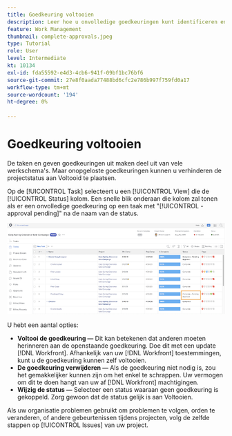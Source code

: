 ```yaml
---
title: Goedkeuring voltooien
description: Leer hoe u onvolledige goedkeuringen kunt identificeren en oplossen zodat u uw project kunt sluiten in [!DNL  Workfront].
feature: Work Management
thumbnail: complete-approvals.jpeg
type: Tutorial
role: User
level: Intermediate
kt: 10134
exl-id: fda55592-e4d3-4cb6-941f-09bf1bc76bf6
source-git-commit: 27e8f0aada77488bd6cfc2e786b997f759fd0a17
workflow-type: tm+mt
source-wordcount: '194'
ht-degree: 0%

---
```


# Goedkeuring voltooien

De taken en geven goedkeuringen uit maken deel uit van vele werkschema&#39;s. Maar onopgeloste goedkeuringen kunnen u verhinderen de projectstatus aan Voltooid te plaatsen.

Op de [!UICONTROL Task] selecteert u een [!UICONTROL View] die de [!UICONTROL Status] kolom. Een snelle blik onderaan die kolom zal tonen als er een onvolledige goedkeuring op een taak met &quot;[!UICONTROL -approval pending]&quot; na de naam van de status.

![Project met volledige goedkeuring](assets/planner-fund-approval-pending.png)

U hebt een aantal opties:

* **Voltooi de goedkeuring —** Dit kan betekenen dat anderen moeten herinneren aan de openstaande goedkeuring. Doe dit met een update [!DNL Workfront]. Afhankelijk van uw [!DNL Workfront] toestemmingen, kunt u de goedkeuring kunnen zelf voltooien.
* **De goedkeuring verwijderen —** Als de goedkeuring niet nodig is, zou het gemakkelijker kunnen zijn om het enkel te schrappen. Uw vermogen om dit te doen hangt van uw af [!DNL Workfront] machtigingen.
* **Wijzig de status —** Selecteer een status waaraan geen goedkeuring is gekoppeld. Zorg gewoon dat de status gelijk is aan Voltooien.

Als uw organisatie problemen gebruikt om problemen te volgen, orden te veranderen, of andere gebeurtenissen tijdens projecten, volg de zelfde stappen op [!UICONTROL Issues] van uw project.
